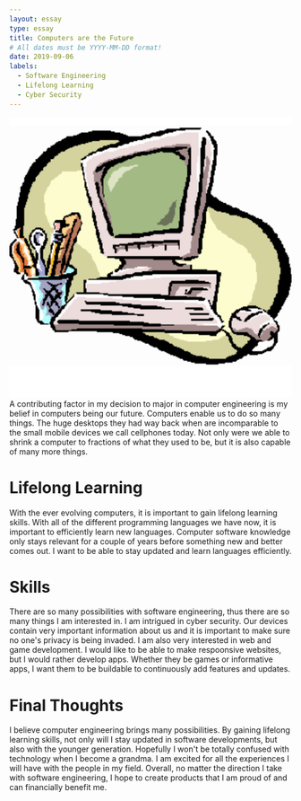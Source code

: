 ```yaml
---
layout: essay
type: essay
title: Computers are the Future
# All dates must be YYYY-MM-DD format!
date: 2019-09-06
labels:
  - Software Engineering
  - Lifelong Learning 
  - Cyber Security
---
```

<img class="ui medium left floated image" src="../images/computer.png">
A contributing factor in my decision to major in computer engineering is my belief in computers being our future. Computers enable us to do so many things. The huge desktops they had way back when are incomparable to the small mobile devices we call cellphones today. Not only were we able to shrink a computer to fractions of what they used to be, but it is also capable of many more things. 

# Lifelong Learning 
With the ever evolving computers, it is important to gain lifelong learning skills. With all of the different programming languages we have now, it is important to efficiently learn new languages. Computer software knowledge only stays relevant for a couple of years before something new and better comes out. I want to be able to stay updated and learn languages efficiently.

# Skills
There are so many possibilities with software engineering, thus there are so many things I am interested in. I am intrigued in cyber security. Our devices contain very important information about us and it is important to make sure no one's privacy is being invaded. I am also very interested in web and game development. I would like to be able to make respoonsive websites, but I would rather develop apps. Whether they be games or informative apps, I want them to be buildable to continuously add features and updates.

# Final Thoughts 
I believe computer engineering brings many possibilities. By gaining lifelong learning skills, not only will I stay updated in software developments, but also with the younger generation. Hopefully I won't be totally confused with technology when I become a grandma. I am excited for all the experiences I will have with the people in my field. Overall, no matter the direction I take with software engineering, I hope to create products that I am proud of and can financially benefit me.

